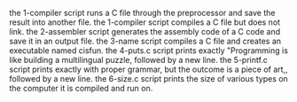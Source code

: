 the 1-compiler script runs a C file through the preprocessor and save the result into another file. the 1-compiler script compiles a C file but does not link. the 2-assembler script generates the assembly code of a C code and save it in an output file. the 3-name script compiles a C file and creates an executable named cisfun. the 4-puts.c script prints exactly "Programming is like building a multilingual puzzle, followed by a new line. the 5-printf.c script prints exactly with proper grammar, but the outcome is a piece of art,, followed by a new line. the 6-size.c script prints the size of various types on the computer it is compiled and run on.
